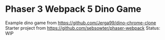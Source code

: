 # Phaser 3 Webpack 5 Dino Game

Example dino game from https://github.com/Jerga99/dino-chrome-clone
Starter project from https://github.com/sebsowter/phaser-webpack
Status: WIP
